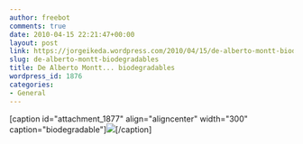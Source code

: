 ```yaml
---
author: freebot
comments: true
date: 2010-04-15 22:21:47+00:00
layout: post
link: https://jorgeikeda.wordpress.com/2010/04/15/de-alberto-montt-biodegradables/
slug: de-alberto-montt-biodegradables
title: De Alberto Montt... biodegradables
wordpress_id: 1876
categories:
- General
---
```


[caption id="attachment_1877" align="aligncenter" width="300" caption="biodegradable"][![](http://www.jorgeikeda.com/wordpress/wp-content/uploads/2010/02/Dy-d-desechable-300x231.jpg)](http://www.dosisdiarias.com/2010/01/2010-01-21.html)[/caption]
